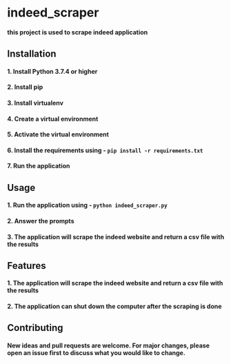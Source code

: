 # indeed_scraper
#### this project is used to scrape indeed application

## Installation
#### 1. Install Python 3.7.4 or higher
#### 2. Install pip
#### 3. Install virtualenv
#### 4. Create a virtual environment
#### 5. Activate the virtual environment
#### 6. Install the requirements using - `pip install -r requirements.txt`
#### 7. Run the application

## Usage

#### 1. Run the application using - `python indeed_scraper.py`
#### 2. Answer the prompts
#### 3. The application will scrape the indeed website and return a csv file with the results

## Features
#### 1. The application will scrape the indeed website and return a csv file with the results
#### 2. The application can shut down the computer after the scraping is done

## Contributing
#### New ideas and pull requests are welcome. For major changes, please open an issue first to discuss what you would like to change.

